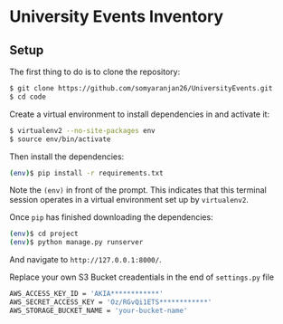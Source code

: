 # University Events Inventory

## Setup

The first thing to do is to clone the repository:

```sh
$ git clone https://github.com/somyaranjan26/UniversityEvents.git
$ cd code
```

Create a virtual environment to install dependencies in and activate it:

```sh
$ virtualenv2 --no-site-packages env
$ source env/bin/activate
```

Then install the dependencies:

```sh
(env)$ pip install -r requirements.txt
```
Note the `(env)` in front of the prompt. This indicates that this terminal
session operates in a virtual environment set up by `virtualenv2`.

Once `pip` has finished downloading the dependencies:
```sh
(env)$ cd project
(env)$ python manage.py runserver
```
And navigate to `http://127.0.0.1:8000/`.

Replace your own S3 Bucket creadentials in the end of `settings.py` file

```sh
AWS_ACCESS_KEY_ID = 'AKIA************'
AWS_SECRET_ACCESS_KEY = 'Oz/RGvQi1ETS************'
AWS_STORAGE_BUCKET_NAME = 'your-bucket-name'
```
